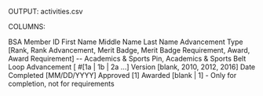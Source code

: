 


OUTPUT: activities.csv

COLUMNS:

BSA Member ID
First Name
Middle Name
Last Name
Advancement Type [Rank, Rank Advancement, Merit Badge, Merit Badge Requirement, Award, Award Requirement]
-- Academics & Sports Pin, Academics & Sports Belt Loop
Advancement [<name> #[1a | 1b | 2a ...]
Version [blank, 2010, 2012, 2016]
Date Completed [MM/DD/YYYY]
Approved [1]
Awarded [blank | 1] - Only for completion, not for requirements

